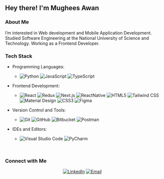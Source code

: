 


<h2> Hey there! I'm Mughees Awan</h2>

<h3>About Me </h3>
 I’m interested in Web development and Mobile Application Development. 
 Studied Software Engineering at the National University of Science and Technology.  
 Working as a Frontend Developer.  



<h3>Tech Stack</h3>

- Programming Languages:
  - ![Python](https://img.shields.io/static/v1?style=for-the-badge&message=Python&color=3776AB&logo=Python&logoColor=FFFFFF&label=)
    ![JavaScript](https://img.shields.io/static/v1?style=for-the-badge&message=JavaScript&color=222222&logo=JavaScript&logoColor=F7DF1E&label=)
     ![TypeScript](https://img.shields.io/static/v1?style=for-the-badge&message=TypeScript&color=222222&logo=TypeScript&logoColor=F7DF1E&label=)
   
- Frontend Development:
  - ![React](https://img.shields.io/static/v1?style=for-the-badge&message=React&color=222222&logo=React&logoColor=61DAFB&label=)
    ![Redux](https://img.shields.io/static/v1?style=for-the-badge&message=Redux&color=764ABC&logo=Redux&logoColor=FFFFFF&label=)
     ![Next.js](https://img.shields.io/static/v1?style=for-the-badge&message=Next.js&color=000000&logo=Next.js&logoColor=FFFFFF&label=)
       ![ReactNative](https://img.shields.io/static/v1?style=for-the-badge&message=ReactNative&color=222222&logo=ReactNative&logoColor=61DAFB&label=)
   ![HTML5](https://img.shields.io/static/v1?style=for-the-badge&message=HTML5&color=E34F26&logo=HTML5&logoColor=FFFFFF&label=)
 ![Tailwind CSS](https://img.shields.io/static/v1?style=for-the-badge&message=Tailwind+CSS&color=222222&logo=Tailwind+CSS&logoColor=06B6D4&label=)
![Material Design](https://img.shields.io/static/v1?style=for-the-badge&message=Materializen&color=757575&logo=Material+Design&logoColor=FFFFFF&label=)
 ![CSS3](https://img.shields.io/static/v1?style=for-the-badge&message=CSS3&color=1572B6&logo=CSS3&logoColor=FFFFFF&label=)
![Figma](https://img.shields.io/static/v1?style=for-the-badge&message=Figma&color=1572B6&logo=Figma&logoColor=FFFFFF&label=)

- Version Control and Tools:
  - ![Git](https://img.shields.io/static/v1?style=for-the-badge&message=Git&color=F05032&logo=Git&logoColor=FFFFFF&label=)
  ![GitHub](https://img.shields.io/static/v1?style=for-the-badge&message=GitHub&color=181717&logo=GitHub&logoColor=FFFFFF&label=)
  ![Bitbucket](https://img.shields.io/static/v1?style=for-the-badge&message=Bitbucket&color=0052CC&logo=Bitbucket&logoColor=FFFFFF&label=)
   ![Postman](https://img.shields.io/static/v1?style=for-the-badge&message=Postman&color=FF6C37&logo=Postman&logoColor=FFFFFF&label=) 

- IDEs and Editors:
  - ![Visual Studio Code](https://img.shields.io/static/v1?style=for-the-badge&message=Visual+Studio+Code&color=007ACC&logo=Visual+Studio+Code&logoColor=FFFFFF&label=)
  ![PyCharm](https://img.shields.io/static/v1?style=for-the-badge&message=PyCharm&color=000000&logo=PyCharm&logoColor=FFFFFF&label=)
 
<br/>

<h3> Connect with Me </h3>

<p align="center">
  <a href="https://www.linkedin.com/in/mughees-awan-364445207/"><img alt="LinkedIn" src="https://img.shields.io/static/v1?style=for-the-badge&message=Mughees+Awan&color=0A66C2&logo=LinkedIn&logoColor=FFFFFF&label="></a>
  <a href="mailto:mugheesawan797@gmail.com@gmail.com"><img alt="Email" src="https://img.shields.io/static/v1?style=for-the-badge&message=mugheesawan797@gmail.com&color=EA4335&logo=Gmail&logoColor=FFFFFF&label="></a>
  
</p>


<!---
MugheesAwan/MugheesAwan is a ✨ special ✨ repository because its `README.md` (this file) appears on your GitHub profile.
You can click the Preview link to take a look at your changes.
--->

